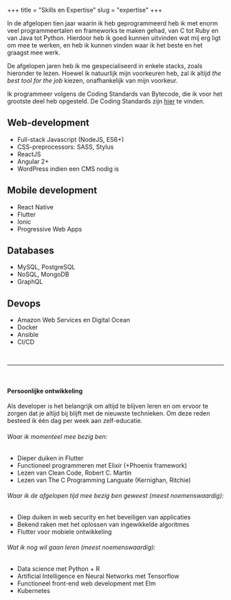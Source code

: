 +++
title = "Skills en Expertise"
slug = "expertise"
+++

In de afgelopen tien jaar waarin ik heb geprogrammeerd heb ik met enorm veel programmeertalen en frameworks te maken gehad, van C tot Ruby en van Java tot Python. Hierdoor heb ik goed kunnen uitvinden wat mij erg ligt om mee te werken, en heb ik kunnen vinden waar ik het beste en het graagst mee werk.

De afgelopen jaren heb ik me gespecialiseerd in enkele stacks, zoals hieronder te lezen. Hoewel ik natuurlijk mijn voorkeuren heb, zal ik altijd _the best tool for the job_ kiezen, onafhankelijk van mijn voorkeur.

Ik programmeer volgens de Coding Standards van Bytecode, die ik voor het grootste deel heb opgesteld. De Coding Standards zijn [hier](https://github.com/BytecodeBV/Coding-Standards) te vinden.

## Web-development

* Full-stack Javascript (NodeJS, ES6+)
* CSS-preprocessors: SASS, Stylus
* ReactJS
* Angular 2+
* WordPress indien een CMS nodig is

## Mobile development

* React Native
* Flutter
* Ionic
* Progressive Web Apps

## Databases

* MySQL, PostgreSQL
* NoSQL, MongoDB
* GraphQL

## Devops

* Amazon Web Services en Digital Ocean
* Docker
* Ansible
* CI/CD

<br>
<hr>
<br>

#### Persoonlijke ontwikkeling

Als developer is het belangrijk om altijd te blijven leren en om ervoor te zorgen dat je altijd bij blijft met de nieuwste technieken. Om deze reden besteed ik één dag per week aan zelf-educatie.

###### Waar ik momenteel mee bezig ben:

* Dieper duiken in Flutter
* Functioneel programmeren met Elixir (+Phoenix framework)
* Lezen van Clean Code, Robert C. Martin
* Lezen van The C Programming Languate (Kernighan, Ritchie)

###### Waar ik de afgelopen tijd mee bezig ben geweest (meest noemenswaardig):

* Diep duiken in web security en het beveiligen van applicaties
* Bekend raken met het oplossen van ingewikkelde algoritmes
* Flutter voor mobiele ontwikkeling

###### Wat ik nog wil gaan leren (meest noemenswaardig):

* Data science met Python + R
* Artificial Intelligence en Neural Networks met Tensorflow
* Functioneel front-end web development met Elm
* Kubernetes